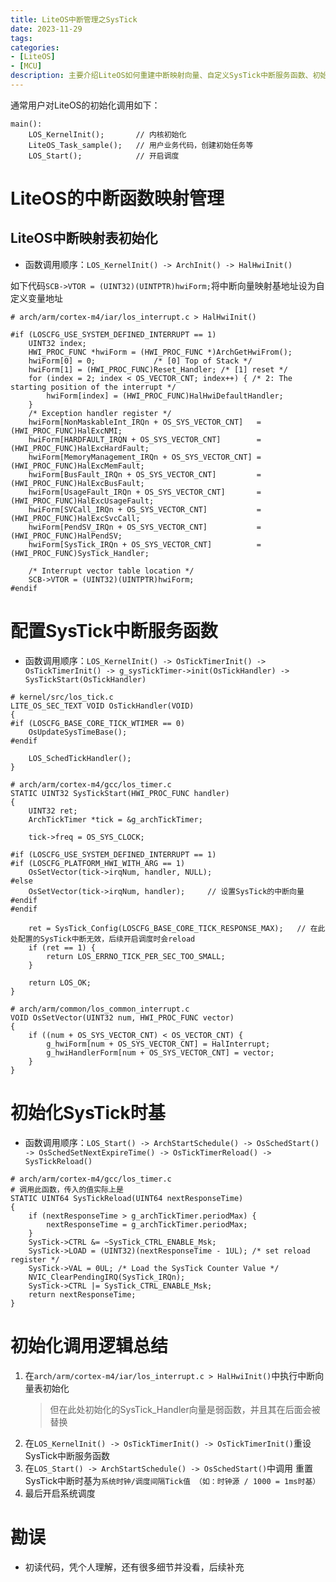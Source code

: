 ```yaml
---
title: LiteOS中断管理之SysTick
date: 2023-11-29
tags:
categories:
- [LiteOS]
- [MCU]
description: 主要介绍LiteOS如何重建中断映射向量、自定义SysTick中断服务函数、初始化SysTick时基
---
```


通常用户对LiteOS的初始化调用如下：
```
main():
    LOS_KernelInit();       // 内核初始化
    LiteOS_Task_sample();   // 用户业务代码，创建初始任务等
    LOS_Start();            // 开启调度
```

# LiteOS的中断函数映射管理

## LiteOS中断映射表初始化
- 函数调用顺序：`LOS_KernelInit() -> ArchInit() -> HalHwiInit()`

如下代码`SCB->VTOR = (UINT32)(UINTPTR)hwiForm;`将中断向量映射基地址设为自定义变量地址
```
# arch/arm/cortex-m4/iar/los_interrupt.c > HalHwiInit()

#if (LOSCFG_USE_SYSTEM_DEFINED_INTERRUPT == 1)
    UINT32 index;
    HWI_PROC_FUNC *hwiForm = (HWI_PROC_FUNC *)ArchGetHwiFrom();
    hwiForm[0] = 0;             /* [0] Top of Stack */
    hwiForm[1] = (HWI_PROC_FUNC)Reset_Handler; /* [1] reset */
    for (index = 2; index < OS_VECTOR_CNT; index++) { /* 2: The starting position of the interrupt */
        hwiForm[index] = (HWI_PROC_FUNC)HalHwiDefaultHandler;
    }
    /* Exception handler register */
    hwiForm[NonMaskableInt_IRQn + OS_SYS_VECTOR_CNT]   = (HWI_PROC_FUNC)HalExcNMI;
    hwiForm[HARDFAULT_IRQN + OS_SYS_VECTOR_CNT]        = (HWI_PROC_FUNC)HalExcHardFault;
    hwiForm[MemoryManagement_IRQn + OS_SYS_VECTOR_CNT] = (HWI_PROC_FUNC)HalExcMemFault;
    hwiForm[BusFault_IRQn + OS_SYS_VECTOR_CNT]         = (HWI_PROC_FUNC)HalExcBusFault;
    hwiForm[UsageFault_IRQn + OS_SYS_VECTOR_CNT]       = (HWI_PROC_FUNC)HalExcUsageFault;
    hwiForm[SVCall_IRQn + OS_SYS_VECTOR_CNT]           = (HWI_PROC_FUNC)HalExcSvcCall;
    hwiForm[PendSV_IRQn + OS_SYS_VECTOR_CNT]           = (HWI_PROC_FUNC)HalPendSV;
    hwiForm[SysTick_IRQn + OS_SYS_VECTOR_CNT]          = (HWI_PROC_FUNC)SysTick_Handler;

    /* Interrupt vector table location */
    SCB->VTOR = (UINT32)(UINTPTR)hwiForm;
#endif
```

# 配置SysTick中断服务函数
- 函数调用顺序：`LOS_KernelInit() -> OsTickTimerInit() -> OsTickTimerInit() -> g_sysTickTimer->init(OsTickHandler) -> SysTickStart(OsTickHandler)`

```
# kernel/src/los_tick.c
LITE_OS_SEC_TEXT VOID OsTickHandler(VOID)
{
#if (LOSCFG_BASE_CORE_TICK_WTIMER == 0)
    OsUpdateSysTimeBase();
#endif

    LOS_SchedTickHandler();
}
```

```
# arch/arm/cortex-m4/gcc/los_timer.c
STATIC UINT32 SysTickStart(HWI_PROC_FUNC handler)
{
    UINT32 ret;
    ArchTickTimer *tick = &g_archTickTimer;

    tick->freq = OS_SYS_CLOCK;

#if (LOSCFG_USE_SYSTEM_DEFINED_INTERRUPT == 1)
#if (LOSCFG_PLATFORM_HWI_WITH_ARG == 1)
    OsSetVector(tick->irqNum, handler, NULL);
#else
    OsSetVector(tick->irqNum, handler);     // 设置SysTick的中断向量
#endif
#endif

    ret = SysTick_Config(LOSCFG_BASE_CORE_TICK_RESPONSE_MAX);   // 在此处配置的SysTick中断无效，后续开启调度时会reload
    if (ret == 1) {
        return LOS_ERRNO_TICK_PER_SEC_TOO_SMALL;
    }

    return LOS_OK;
}
```

```
# arch/arm/common/los_common_interrupt.c
VOID OsSetVector(UINT32 num, HWI_PROC_FUNC vector)
{
    if ((num + OS_SYS_VECTOR_CNT) < OS_VECTOR_CNT) {
        g_hwiForm[num + OS_SYS_VECTOR_CNT] = HalInterrupt;
        g_hwiHandlerForm[num + OS_SYS_VECTOR_CNT] = vector;
    }
}
```


# 初始化SysTick时基
- 函数调用顺序：`LOS_Start() -> ArchStartSchedule() -> OsSchedStart() -> OsSchedSetNextExpireTime() -> OsTickTimerReload() -> SysTickReload()`

```
# arch/arm/cortex-m4/gcc/los_timer.c
# 调用此函数，传入的值实际上是
STATIC UINT64 SysTickReload(UINT64 nextResponseTime)
{
    if (nextResponseTime > g_archTickTimer.periodMax) {
        nextResponseTime = g_archTickTimer.periodMax;
    }
    SysTick->CTRL &= ~SysTick_CTRL_ENABLE_Msk;
    SysTick->LOAD = (UINT32)(nextResponseTime - 1UL); /* set reload register */
    SysTick->VAL = 0UL; /* Load the SysTick Counter Value */
    NVIC_ClearPendingIRQ(SysTick_IRQn);
    SysTick->CTRL |= SysTick_CTRL_ENABLE_Msk;
    return nextResponseTime;
}
```

# 初始化调用逻辑总结

1. 在`arch/arm/cortex-m4/iar/los_interrupt.c > HalHwiInit()`中执行中断向量表初始化
   >但在此处初始化的SysTick_Handler向量是弱函数，并且其在后面会被替换
2. 在`LOS_KernelInit() -> OsTickTimerInit() -> OsTickTimerInit()`重设SysTick中断服务函数
3. 在`LOS_Start() -> ArchStartSchedule() -> OsSchedStart()`中调用 重置SysTick中断时基为`系统时钟/调度间隔Tick值 （如：时钟源 / 1000 = 1ms时基）`
4. 最后开启系统调度

# 勘误
- 初读代码，凭个人理解，还有很多细节并没看，后续补充

